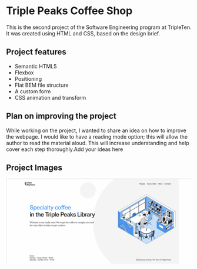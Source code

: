 # Triple Peaks Coffee Shop

This is the second project of the Software Engineering program at TripleTen. It was created using HTML and CSS, based on the design brief.

## Project features

- Semantic HTML5
- Flexbox
- Positioning
- Flat BEM file structure
- A custom form
- CSS animation and transform

## Plan on improving the project

While working on the project, I wanted to share an idea on how to improve the webpage. I would like to have a reading mode option; this will allow the author to read the material aloud. This will increase understanding and help cover each step thoroughly.Add your ideas here

## Project Images

![header section](./images/Screenshot-2025-01-10.png)
